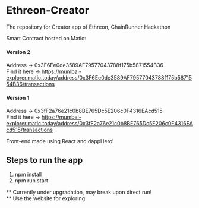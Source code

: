 # Ethreon-Creator
The repository for Creator app of Ethreon, ChainRunner Hackathon

Smart Contract hosted on Matic:
#### Version 2
Address -> 0x3F6Ee0de3589AF79577043788f175b5871554B36 <br />
Find it here -> https://mumbai-explorer.matic.today/address/0x3F6Ee0de3589AF79577043788f175b5871554B36/transactions

#### Version 1
Address -> 0x3fF2a76e21c0b8BE765Dc5E206c0F4316EAcd515 <br />
Find it here -> https://mumbai-explorer.matic.today/address/0x3fF2a76e21c0b8BE765Dc5E206c0F4316EAcd515/transactions

Front-end made using React and dappHero! 

## Steps to run the app
1. npm install
2. npm run start

** Currently under upgradation, may break upon direct run! <br />
** Use the website for exploring 
